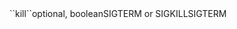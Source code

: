 <tr><td>``kill``</td><td>optional, boolean</td><td>SIGTERM or SIGKILL</td><td></td><td>SIGTERM</td></tr>
